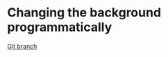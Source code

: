 # Changing the background programmatically 


[Git branch](https://github.com/codiku/react-native-temperature-converter/tree/007-EN-background)